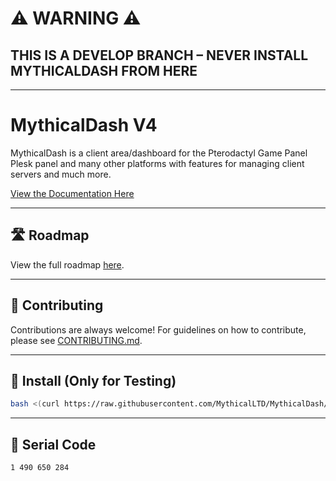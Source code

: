 # ⚠️ WARNING ⚠️

## **THIS IS A DEVELOP BRANCH – NEVER INSTALL MYTHICALDASH FROM HERE**

---

# MythicalDash V4

MythicalDash is a client area/dashboard for the Pterodactyl Game Panel Plesk panel and many other platforms with features for managing client servers and much more.

[View the Documentation Here](https://www.mythical.systems/docs/mythicaldash-v4/welcome)

---

## 🛣️ Roadmap

View the full roadmap [here](https://github.com/orgs/MythicalLTD/projects/5).

---

## 🤝 Contributing

Contributions are always welcome! For guidelines on how to contribute, please see [CONTRIBUTING.md](CONTRIBUTING.md).

---

## 🧪 Install (Only for Testing)

```bash
bash <(curl https://raw.githubusercontent.com/MythicalLTD/MythicalDash/refs/heads/v3-remastered/install.bash)
```

---

## 📜 Serial Code

```bash
1 490 650 284
```
